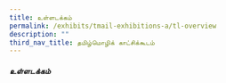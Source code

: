 ```yaml
---
title: உள்ளடக்கம்
permalink: /exhibits/tmail-exhibitions-a/tl-overview
description: ""
third_nav_title: தமிழ்மொழிக் காட்சிக்கூடம்
---
```

<h5><strong>உள்ளடக்கம் </strong> </h5>